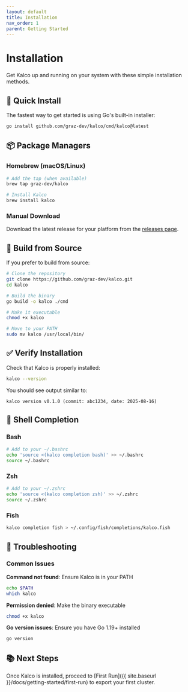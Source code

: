 ```yaml
---
layout: default
title: Installation
nav_order: 1
parent: Getting Started
---
```


# Installation

Get Kalco up and running on your system with these simple installation methods.

## 🚀 Quick Install

The fastest way to get started is using Go's built-in installer:

```bash
go install github.com/graz-dev/kalco/cmd/kalco@latest
```

## 📦 Package Managers

### Homebrew (macOS/Linux)

```bash
# Add the tap (when available)
brew tap graz-dev/kalco

# Install Kalco
brew install kalco
```

### Manual Download

Download the latest release for your platform from the [releases page](https://github.com/graz-dev/kalco/releases).

## 🔨 Build from Source

If you prefer to build from source:

```bash
# Clone the repository
git clone https://github.com/graz-dev/kalco.git
cd kalco

# Build the binary
go build -o kalco ./cmd

# Make it executable
chmod +x kalco

# Move to your PATH
sudo mv kalco /usr/local/bin/
```

## ✅ Verify Installation

Check that Kalco is properly installed:

```bash
kalco --version
```

You should see output similar to:
```
kalco version v0.1.0 (commit: abc1234, date: 2025-08-16)
```

## 🔧 Shell Completion

### Bash

```bash
# Add to your ~/.bashrc
echo 'source <(kalco completion bash)' >> ~/.bashrc
source ~/.bashrc
```

### Zsh

```bash
# Add to your ~/.zshrc
echo 'source <(kalco completion zsh)' >> ~/.zshrc
source ~/.zshrc
```

### Fish

```bash
kalco completion fish > ~/.config/fish/completions/kalco.fish
```

## 🐛 Troubleshooting

### Common Issues

**Command not found**: Ensure Kalco is in your PATH
```bash
echo $PATH
which kalco
```

**Permission denied**: Make the binary executable
```bash
chmod +x kalco
```

**Go version issues**: Ensure you have Go 1.19+ installed
```bash
go version
```

## 📚 Next Steps

Once Kalco is installed, proceed to [First Run]({{ site.baseurl }}/docs/getting-started/first-run) to export your first cluster.
